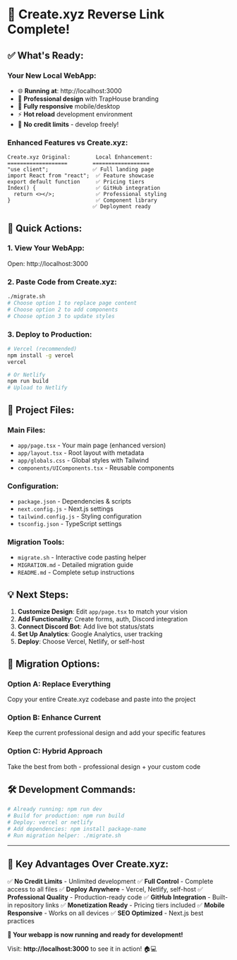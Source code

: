 # 🎉 **Create.xyz Reverse Link Complete!**

## ✅ **What's Ready:**

### **Your New Local WebApp:**
- 🌐 **Running at**: http://localhost:3000
- 🎨 **Professional design** with TrapHouse branding
- 📱 **Fully responsive** mobile/desktop
- ⚡ **Hot reload** development environment
- 🔧 **No credit limits** - develop freely!

### **Enhanced Features vs Create.xyz:**
```
Create.xyz Original:        Local Enhancement:
===================        ==================
"use client";              ✅ Full landing page
import React from "react";  ✅ Feature showcase  
export default function     ✅ Pricing tiers
Index() {                   ✅ GitHub integration
  return <></>;             ✅ Professional styling
}                           ✅ Component library
                           ✅ Deployment ready
```

## 🚀 **Quick Actions:**

### **1. View Your WebApp:**
Open: http://localhost:3000

### **2. Paste Code from Create.xyz:**
```bash
./migrate.sh
# Choose option 1 to replace page content
# Choose option 2 to add components  
# Choose option 3 to update styles
```

### **3. Deploy to Production:**
```bash
# Vercel (recommended)
npm install -g vercel
vercel

# Or Netlify
npm run build
# Upload to Netlify
```

## 📁 **Project Files:**

### **Main Files:**
- `app/page.tsx` - Your main page (enhanced version)
- `app/layout.tsx` - Root layout with metadata
- `app/globals.css` - Global styles with Tailwind
- `components/UIComponents.tsx` - Reusable components

### **Configuration:**
- `package.json` - Dependencies & scripts
- `next.config.js` - Next.js settings
- `tailwind.config.js` - Styling configuration
- `tsconfig.json` - TypeScript settings

### **Migration Tools:**
- `migrate.sh` - Interactive code pasting helper
- `MIGRATION.md` - Detailed migration guide
- `README.md` - Complete setup instructions

## 💡 **Next Steps:**

1. **Customize Design**: Edit `app/page.tsx` to match your vision
2. **Add Functionality**: Create forms, auth, Discord integration
3. **Connect Discord Bot**: Add live bot status/stats
4. **Set Up Analytics**: Google Analytics, user tracking
5. **Deploy**: Choose Vercel, Netlify, or self-host

## 🔄 **Migration Options:**

### **Option A: Replace Everything**
Copy your entire Create.xyz codebase and paste into the project

### **Option B: Enhance Current**
Keep the current professional design and add your specific features

### **Option C: Hybrid Approach**
Take the best from both - professional design + your custom code

## 🛠️ **Development Commands:**

```bash
# Already running: npm run dev
# Build for production: npm run build  
# Deploy: vercel or netlify
# Add dependencies: npm install package-name
# Run migration helper: ./migrate.sh
```

---

## 🎯 **Key Advantages Over Create.xyz:**

✅ **No Credit Limits** - Unlimited development
✅ **Full Control** - Complete access to all files
✅ **Deploy Anywhere** - Vercel, Netlify, self-host
✅ **Professional Quality** - Production-ready code
✅ **GitHub Integration** - Built-in repository links
✅ **Monetization Ready** - Pricing tiers included
✅ **Mobile Responsive** - Works on all devices
✅ **SEO Optimized** - Next.js best practices

**🚀 Your webapp is now running and ready for development!**

Visit: **http://localhost:3000** to see it in action! 🏠💻

